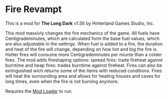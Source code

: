 # Fire Revampt


This is a mod for **The Long Dark** v1.56 by Hinterland Games Studio, Inc.


This mod massivly changes the fire mechanics of the game.
All fuels have Centigrademinutes, which are calculated form the base fuel values, which are also adjustable in the settings.
When fuel is added to a fire, the duration and heat of the fire will change, depending on how hot and big the fire is.
Hotter fires will consume more Centigrademinutes per miunte than a colder fires.
The mod adds fireshaping options: spread fires: trade fireheat against burntime and heap fires: trades burntime against fireheat.
Fires can also be extinguished wich returns some of the items with reduced conditions.
Fires will heat the surrounding area and allows for heating houses and caves for long times, even when the fire is not burning anymore.



Requires the [Mod Loader](https://github.com/zeobviouslyfakeacc/ModLoaderInstaller) to run.
